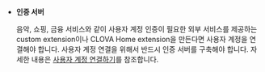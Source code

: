 * **인증 서버**

  음악, 쇼핑, 금융 서비스와 같이 사용자 계정 인증이 필요한 외부 서비스를 제공하는 custom extension이나 CLOVA Home extension을 만든다면 사용자 계정을 연결해야 합니다. 사용자 계정 연결을 위해서 반드시 인증 서버를 구축해야 합니다. 자세한 내용은 [사용자 계정 연결하기](/Develop/Guides/Link_User_Account.md)를 참조합니다.
